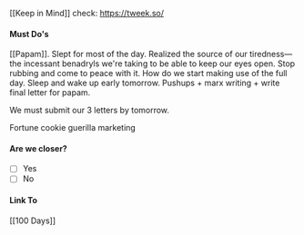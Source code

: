 [[Keep in Mind]]
check: https://tweek.so/
#### Must Do's

 [[Papam]]. Slept for most of the day. Realized the source of our tiredness—the incessant benadryls we're taking to be able to keep our eyes open. Stop rubbing and come to peace with it. How do we start making use of the full day. Sleep and wake up early tomorrow. Pushups + marx writing + write final letter for papam. 

We must submit our 3 letters by tomorrow.

Fortune cookie guerilla marketing
#### Are we closer?
- [ ] Yes
- [ ] No
#### Link To
[[100 Days]]